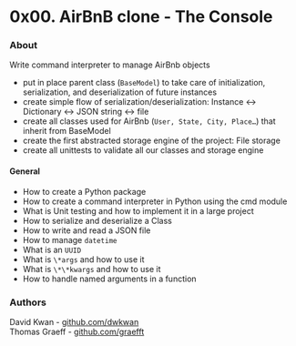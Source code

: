 # 0x00. AirBnB clone - The Console

### About
Write command interpreter to manage AirBnb objects
* put in place parent class (`BaseModel`) to take care of initialization, serialization, and deserialization of future instances
* create simple flow of serialization/deserialization: Instance <-> Dictionary <-> JSON string <-> file
* create all classes used for AirBnb (`User, State, City, Place…`) that inherit from BaseModel
* create the first abstracted storage engine of the project: File storage
* create all unittests to validate all our classes and storage engine

#### General
* How to create a Python package
* How to create a command interpreter in Python using the cmd module
* What is Unit testing and how to implement it in a large project
* How to serialize and deserialize a Class
* How to write and read a JSON file
* How to manage `datetime`
* What is an `UUID`
* What is `\*args` and how to use it
* What is `\*\*kwargs` and how to use it
* How to handle named arguments in a function

### Authors
David Kwan - [github.com/dwkwan](https://github.com/dwkwan) <br>
Thomas Graeff - [github.com/graefft](https://github.com/graefft)
